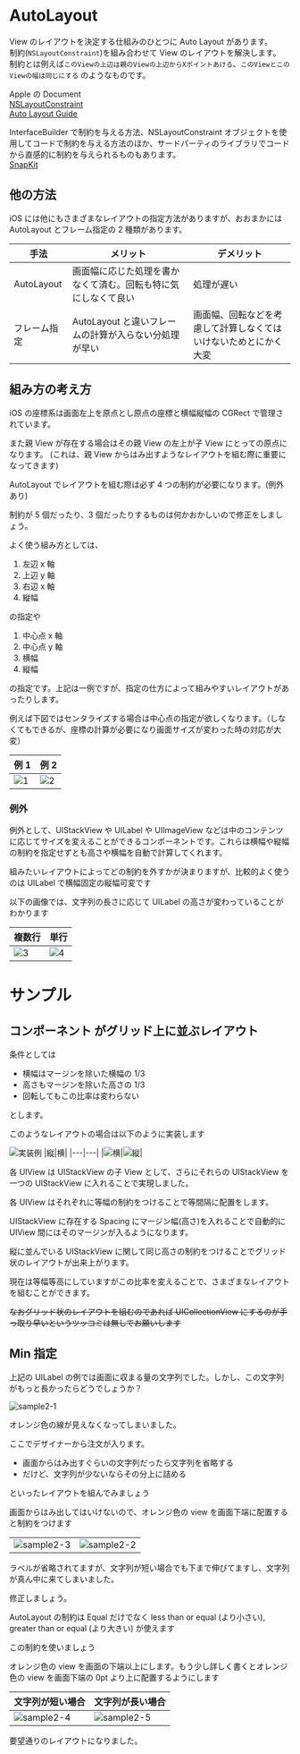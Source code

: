 # AutoLayout

View のレイアウトを決定する仕組みのひとつに Auto Layout があります。  
制約(`NSLayoutConstraint`)を組み合わせて View のレイアウトを解決します。  
制約とは例えば`このViewの上辺は親のViewの上辺からXポイントあける`、`このViewとこのViewの幅は同じにする`
のようなものです。

Apple の Document  
[NSLayoutConstraint](https://developer.apple.com/documentation/uikit/nslayoutconstraint)  
[Auto Layout Guide](https://developer.apple.com/library/archive/documentation/UserExperience/Conceptual/AutolayoutPG/)

InterfaceBuilder で制約を与える方法、NSLayoutConstraint オブジェクトを使用してコードで制約を与える方法のほか、サードパーティのライブラリでコードから直感的に制約を与えられるものもあります。  
[SnapKit](https://github.com/SnapKit/SnapKit)

## 他の方法

iOS には他にもさまざまなレイアウトの指定方法がありますが、おおまかには AutoLayout とフレーム指定の 2 種類があります。

| 手法         | メリット                                                       | デメリット                                                       |
| ------------ | -------------------------------------------------------------- | ---------------------------------------------------------------- |
| AutoLayout   | 画面幅に応じた処理を書かなくて済む。回転も特に気にしなくて良い | 処理が遅い                                                       |
| フレーム指定 | AutoLayout と違いフレームの計算が入らない分処理が早い          | 画面幅、回転などを考慮して計算しなくてはいけないためとにかく大変 |

## 組み方の考え方

iOS の座標系は画面左上を原点とし原点の座標と横幅縦幅の CGRect で管理されています。

また親 View が存在する場合はその親 View の左上が子 View にとっての原点になります。
(これは、親 View からはみ出すようなレイアウトを組む際に重要になってきます)

AutoLayout でレイアウトを組む際は必ず 4 つの制約が必要になります。(例外あり)

制約が 5 個だったり、3 個だったりするものは何かおかしいので修正をしましょう。

よく使う組み方としては、

1. 左辺 x 軸
2. 上辺 y 軸
3. 右辺 x 軸
4. 縦幅

の指定や

1. 中心点 x 軸
1. 中心点 y 軸
1. 横幅
1. 縦幅

の指定です。上記は一例ですが、指定の仕方によって組みやすいレイアウトがあったりします。

例えば下図ではセンタライズする場合は中心点の指定が欲しくなります。（しなくてもできるが、座標の計算が必要になり画面サイズが変わった時の対応が大変）

| 例 1                           | 例 2                           |
| ------------------------------ | ------------------------------ |
| ![1](./images/autolayout1.png) | ![2](./images/autolayout2.png) |

### 例外

例外として、UIStackView や UILabel や UIImageView などは中のコンテンツに応じてサイズを変えることができるコンポーネントです。これらは横幅や縦幅の制約を指定せずとも高さや横幅を自動で計算してくれます。

組みたいレイアウトによってどの制約を外すかが決まりますが、比較的よく使うのは UILabel で横幅固定の縦幅可変です

以下の画像では、文字列の長さに応じて UILabel の高さが変わっていることがわかります

| 複数行                         | 単行                           |
| ------------------------------ | ------------------------------ |
| ![3](./images/autolayout3.png) | ![4](./images/autolayout4.png) |

# サンプル

## コンポーネント がグリッド上に並ぶレイアウト

条件としては

- 横幅はマージンを除いた横幅の 1/3
- 高さもマージンを除いた高さの 1/3
- 回転してもこの比率は変わらない

とします。

このようなレイアウトの場合は以下のように実装します

![実装例](images/autolayout-sample-1.png)
|縦|横|
|---|---|
|![横](images/autolayout-sample-2.png)|![縦](images/autolayout-sample-3.png)|

各 UIView は UIStackView の子 View として、さらにそれらの UIStackView を一つの UIStackView に入れることで実現しました。

各 UIView はそれぞれに等幅の制約をつけることで等間隔に配置をします。

UIStackView に存在する Spacing にマージン幅(高さ)を入れることで自動的に UIView 間にはそのマージンが入るようになります。

縦に並んでいる UIStackView に関して同じ高さの制約をつけることでグリッド状のレイアウトが出来上がります。

現在は等幅等高にしていますがこの比率を変えることで、さまざまなレイアウトを組むことができます。

~~なおグリッド状のレイアウトを組むのであれば UICollectionView にするのが手っ取り早いというツッコミは無しでお願いします~~

## Min 指定

上記の UILabel の例では画面に収まる量の文字列でした。しかし、この文字列がもっと長かったらどうでしょうか？

![sample2-1](./images/autolayout-sample2-1.png)

オレンジ色の線が見えなくなってしまいました。

ここでデザイナーから注文が入ります。

- 画面からはみ出すぐらいの文字列だったら文字列を省略する
- だけど、文字列が少ないならその分上に詰める

といったレイアウトを組んでみましょう

画面からはみ出してはいけないので、オレンジ色の view を画面下端に配置すると制約をつけます

|                                                 |                                                 |
| ----------------------------------------------- | ----------------------------------------------- |
| ![sample2-3](./images/autolayout-sample2-3.png) | ![sample2-2](./images/autolayout-sample2-2.png) |

ラベルが省略されてますが、文字列が短い場合でも下まで伸びてますし、文字列が真ん中に来てしまいました。

修正しましょう。

AutoLayout の制約は Equal だけでなく less than or equal (より小さい), greater than or equal (より大きい) が使えます

この制約を使いましょう

オレンジ色の view を画面の下端以上にします。もう少し詳しく書くとオレンジ色の view を画面下端の 0pt より上に配置するようにします

| 文字列が短い場合                                | 文字列が長い場合                                |
| ----------------------------------------------- | ----------------------------------------------- |
| ![sample2-4](./images/autolayout-sample2-4.png) | ![sample2-5](./images/autolayout-sample2-5.png) |

要望通りのレイアウトになりました。
